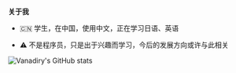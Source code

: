 **关于我**

- 🇨🇳 学生，在中国，使用中文，正在学习日语、英语

- ⚠️ 不是程序员，只是出于兴趣而学习，今后的发展方向或许与此相关

![Vanadiry's GitHub stats](https://github-readme-stats.vercel.app/api?username=Vanadiry&show_icons=true&theme=radical)
